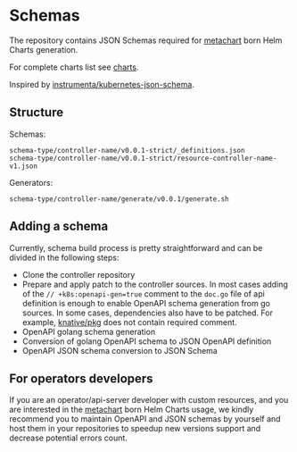 # Schemas

The repository contains JSON Schemas required for
[metachart](https://github.com/iponweb/metachart) born Helm Charts generation.

For complete charts list see [charts](https://github.com/iponweb/charts).

Inspired by
[instrumenta/kubernetes-json-schema](https://github.com/instrumenta/kubernetes-json-schema).

## Structure

Schemas:

```
schema-type/controller-name/v0.0.1-strict/_definitions.json
schema-type/controller-name/v0.0.1-strict/resource-controller-name-v1.json
```

Generators:

```
schema-type/controller-name/generate/v0.0.1/generate.sh
```

## Adding a schema

Currently, schema build process is pretty straightforward and can be divided
in the following steps:

- Clone the controller repository
- Prepare and apply patch to the controller sources. In most cases adding of
  the `// +k8s:openapi-gen=true` comment to the `doc.go` file of api definition
  is enough to enable OpenAPI schema generation from go sources. In some cases,
  dependencies also have to be patched. For example,
  [knative/pkg](https://github.com/knative/pkg) does not contain required
  comment.
- OpenAPI golang schema generation
- Conversion of golang OpenAPI schema to JSON OpenAPI definition
- OpenAPI JSON schema conversion to JSON Schema

## For operators developers

If you are an operator/api-server developer with custom resources, and you are
interested in the [metachart](https://github.com/iponweb/metachart) born Helm
Charts usage, we kindly recommend you to maintain OpenAPI and JSON schemas by
yourself and host them in your repositories to speedup new versions support
and decrease potential errors count.
